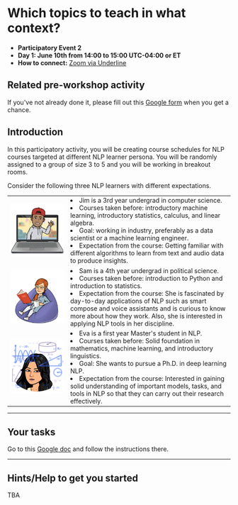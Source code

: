 # Which topics to teach in what context? 

- **Participatory Event 2**
- **Day 1: June 10th from 14:00 to 15:00 UTC-04:00 or ET**
- **How to connect:** [Zoom  via Underline](https://underline.io/events/122/sessions?eventSessionId=4302)

## Related pre-workshop activity

If you've not already done it, please fill out this [Google form](https://forms.gle/kqZLVpkBAdp7wrA29) when you get a chance. 

## Introduction 
In this participatory activity, you will be creating course schedules for NLP courses targeted at different NLP learner persona. You will be randomly assigned to a group of size 3 to 5 and you will be working in breakout rooms. 

Consider the following three NLP learners with different expectations. 

|               |                               |
| :--------------------------------------- | :-----------------   | 
| <img src="../img/Jim.png" alt="Jim" class="bg-primary" width="700px"> | <li>Jim is a 3rd year undergrad in computer science.</li> <li>Courses taken before: introductory machine learning, introductory statistics, calculus, and linear algebra.</li><li>Goal: working in industry, preferably as a data scientist or a machine learning engineer.</li><li>Expectation from the course: Getting familiar with different algorithms to learn from text and audio data to produce insights.</li>| 
| <img src="../img/Sam.png" alt="Sam" class="bg-primary" width="700px"> | <li>Sam is a 4th year undergrad in political science.</li><li>Courses taken before: introduction to Python and introduction to statistics.</li><li>Expectation from the course: She is fascinated by day-to-day applications of NLP such as smart compose and voice assistants and is curious to know more about how they work. Also, she is interested in applying NLP tools in her discipline.</li>| 
| <img src="../img/Eva.png" alt="Eva" class="bg-primary" width="700px"> | <li>Eva is a first year Master's student in NLP.</li><li>Courses taken before: Solid foundation in mathematics, machine learning, and introductory linguistics. </li><li>Goal: She wants to pursue a Ph.D. in deep learning NLP.</li><li>Expectation from the course: Interested in gaining solid understanding of important models, tasks, and tools in NLP so that they can carry out their research effectively.</li>| 

<hr>

## Your tasks

Go to this [Google doc](https://docs.google.com/document/d/1h_X3oZk6ZPNewlGzu6u_mPqTl5_s2-dDj_269AArQqA/edit#) and follow the instructions there. 


<hr>

## Hints/Help to get you started

TBA